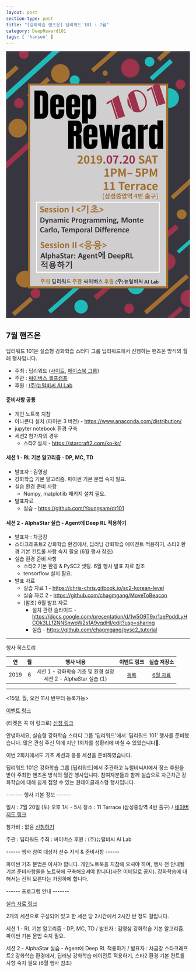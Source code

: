 ```yaml
---
layout: post
section-type: post
title: "[강화학습 핸즈온] 딥리워드 101 : 7월"
category: DeepReward101
tags: [ 'hanson' ]
---
```




![img](/img/DeepReward101/july_event.png)

## 7월 핸즈온 

딥리워드 101은 실습형 강화학습 스터디 그룹 딥리워드에서 진행하는 핸즈온 방식의 월례 행사입니다.

- 주최 : 딥리워드 ([사이트](https://deepreward.github.io/), [페이스북 그룹](https://www.facebook.com/groups/DeepReward/))
- 주관 : [싸이버스 셀프캠프](https://www.facebook.com/selfcamp/)
- 후원 : [(주)뉴럴비씨 AI Lab](http://www.neuralbc.com/)

#### 준비사항 공통 
- 개인 노트북 지참
- 아나콘다 설치 (파이썬 3 버전) - https://www.anaconda.com/distribution/
- jupyter notebook 환경 구축 
- 세션2 참가자의 경우
    - 스타2 설치 - https://starcraft2.com/ko-kr/

#### 세션 1 - RL 기본 알고리즘 - DP, MC, TD  
- 발표자 : 김영삼 
- 강화학습 기본 알고리즘. 파이썬 기본 문법 숙지 필요.
- 실습 환경 준비 사항
    - Numpy, matplotlib 패키지 설치 필요.
- 발표자료 
    - 실습 - https://github.com/Youngsam/dr101

#### 세션 2 - AlphaStar 실습 - Agent에 Deep RL 적용하기 
- 발표자 : 차금강
- 스타크래프트2 강화학습 환경에서, 딥러닝 강화학습 에이전트 적용하기,  스타2 환경 기본 컨트롤 사항 숙지 필요 (6월 행사 참조) 
- 실습 환경 준비 사항
    - 스타2 기본 환경 & PySC2 셋팅. 6월 행사 발표 자료 참조
    - tensorflow 설치 필요.
- 발표 자료 
    - 실습 자료 1 - https://chris-chris.gitbook.io/sc2-korean-level
    - 실습 자료 2 - https://github.com/chagmgang/MoveToBeacon
    - (참조) 6월 발표 자료 
        - 설치 관련 슬라이드 - https://docs.google.com/presentation/d/1w5O9T9xr1aePoddLyHCOk3LLf2NNSnwoW2s1A9vqdHI/edit?usp=sharing
        - 실습 - https://github.com/chagmgang/pysc2_tutorial
    

---

행사 히스토리 

| 연 | 월 | 행사 내용 | 이벤트 링크 | 실습 저장소 |
| :-------: | :-------: | :-------: | :-------: | :-------: |
| 2019 | 6 | 세션 1 - 강화학습 기초 및 환경 설정 <br /> 세션 2 - AlphaStar 실습 (1) | [등록](https://festa.io/events/341) | [6월 자료](2019/06/) |

---

<15일, 월, 오전 11시 반부터 등록가능>

[이벤트 링크](https://www.facebook.com/events/409107823032305/)

(티켓은 꼭 이 링크로) [신청 링크](https://festa.io/events/383)

안녕하세요, 실습형 강화학습 스터디 그룹 '딥리워드'에서 '딥리워드 101' 행사를 준비했습니다. 많은 관심 주신 덕에 지난 1회차를 성황리에 마칠 수 있었습니다👏.

이번 2회차에서도 기초 세션과 응용 세션을 준비하였습니다.

딥리워드 101은 강화학습 그룹 [딥리워드]에서 주관하고 뉴럴비씨AI에서 장소 후원을 받아 주최한 핸즈온 방식의 월간 행사입니다. 참여자분들과 함께 실습으로 차근차근 강화학습에 대해 쉽게 접할 수 있는 원데이클래스형 행사입니다. 

------- 행사 기본 정보 ------

일시 : 7월 20일 (토) 오후 1시 - 5시
장소 : 11 Terrace (삼성중앙역 4번 출구) / [네이버 지도 링크](http://naver.me/xN71mq7i)

참가비 : 없음 [신청하기](https://festa.io/events/383)

주관 : 딥리워드
주최 : 싸이버스
후원 : (주)뉴럴비씨 AI Lab

------ 행사 참여 대상자 선수 지식 & 준비사항 ------

파이썬 기초 문법은 아셔야 합니다.
개인노트북을 지참해 오셔야 하며, 행사 전 안내될 기본 준비사항들을 노트북에 구축해오셔야 합니다(사전 이메일로 공지). 
강화학습에 대해서는 전혀 모른다는 가정하에 합니다.

------ 프로그램 안내 -------

[실습 자료 링크](https://github.com/DeepReward/101)

2개의 세션으로 구성되어 있고 한 세션 당 2시간에서 2시간 반 정도 걸립니다.

세션 1 - RL 기본 알고리즘 - DP, MC, TD / 발표자 : 김영삼 
강화학습 기본 알고리즘. 파이썬 기본 문법 숙지 필요.

세션 2 - AlphaStar 실습 - Agent에 Deep RL 적용하기 / 발표자 : 차금강
스타크래프트2 강화학습 환경에서, 딥러닝 강화학습 에이전트 적용하기, 스타2 환경 기본 컨트롤 사항 숙지 필요 (6월 행사 참조)